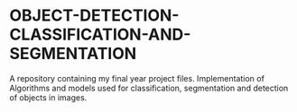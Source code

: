 # OBJECT-DETECTION-CLASSIFICATION-AND-SEGMENTATION
A repository containing my final year project files. Implementation of Algorithms and models used for classification, segmentation and detection of objects in images.
